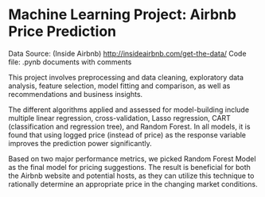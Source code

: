 # Machine Learning Project: Airbnb Price Prediction

Data Source: (Inside Airbnb) http://insideairbnb.com/get-the-data/ 
Code file: .pynb documents with comments

This project involves preprocessing and data cleaning, exploratory data analysis, feature selection, model fitting and comparison, as well as recommendations and business insights. 

The different algorithms applied and assessed for model-building include multiple linear regression, cross-validation, Lasso regression, CART (classification and regression tree), and Random Forest. In all models, it is found that using logged price (instead of price) as the response variable improves the prediction power significantly. 

Based on two major performance metrics, we picked Random Forest Model as the final model for pricing suggestions. The result is beneficial for both the Airbnb website and potential hosts, as they can utilize this technique to rationally determine an appropriate price in the changing market conditions.
